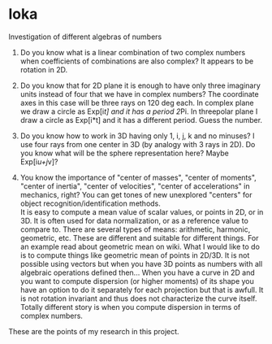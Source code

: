 loka
====

Investigation of different algebras of numbers

1. Do you know what is a linear combination of two complex numbers when coefficients of combinations are also complex?
It appears to be rotation in 2D.

2. Do you know that for 2D plane it is enough to have only three imaginary units instead of four that we have in complex numbers?
The coordinate axes in this case will be three rays on 120 deg each. In complex plane we draw a circle as Exp[i*t] and it has a period 2*Pi. 
In threepolar plane I draw a circle as Exp[i*t] and it has a different period. Guess the number.

3. Do you know how to work in 3D having only 1, i, j, k and no minuses? I use four rays from one center in 3D (by analogy with 3 rays in 2D).
Do you know what will be the sphere representation here? Maybe Exp[i*u+j*v]?

4. You know the importance of "center of masses", "center of moments", "center of inertia", "center of velocities", "center of accelerations" in mechanics, right? You can get tones of new unexplored "centers" for object recognition/identification methods. <br>
It is easy to compute a mean value of scalar values, or points in 2D, or in 3D. It is often used for data normalization, or as a reference value to compare to. There are several types of means: arithmetic, harmonic, geometric, etc. These are different and suitable for different things. For an example read about geometric mean on wiki. What I would like to do is to compute things like geometric mean of points in 2D/3D. It is not possible using vectors but when you have 3D points as numbers with all algebraic operations defined then... When you have a curve in 2D and you want to compute dispersion (or higher moments) of its shape you have an option to do it separately for each projection but that is awfull. It is not rotation invariant and thus  does not characterize the curve itself. Totally different story is when you compute dispersion in terms of complex numbers.

These are the points of my research in this project.
